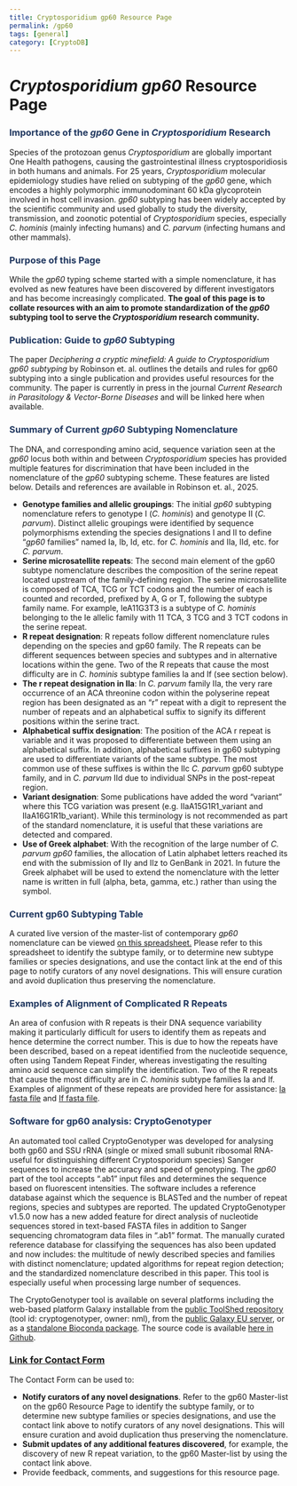 ```yaml
---
title: Cryptosporidium gp60 Resource Page
permalink: /gp60
tags: [general]
category: [CryptoDB]
---
```

<style>

div.method-details {
  margin: 2em;
}

h3 {
  color: #213860;
}

</style>

<h1><i>Cryptosporidium gp60</i> Resource Page</h1>

<div class="static-content"> 

<h3>Importance of the <i>gp60</i> Gene in <i>Cryptosporidium</i> Research</h3>
Species of the protozoan genus <i>Cryptosporidium</i> are globally important One Health pathogens, causing the gastrointestinal illness cryptosporidiosis in both humans and animals. For 25 years, <i>Cryptosporidium</i> molecular epidemiology studies have relied on subtyping of the <i>gp60</i> gene, which encodes a highly polymorphic immunodominant 60 kDa glycoprotein involved in host cell invasion. <i>gp60</i> subtyping has been widely accepted by the scientific community and used globally to study the diversity, transmission, and zoonotic potential of <i>Cryptosporidium</i> species, especially <i>C. hominis</i> (mainly infecting humans) and <i>C. parvum</i> (infecting humans and other mammals).

<h3>Purpose of this Page</h3>
While the <i>gp60</i> typing scheme started with a simple nomenclature, it has evolved as new features have been discovered by different investigators and has become increasingly complicated. <b>The goal of this page is to collate resources with an aim to promote standardization of the <i>gp60</i> subtyping tool to serve the <i>Cryptosporidium</i> research community.</b>

<h3>Publication: Guide to <i>gp60</i> Subtyping</h3>
The paper <i>Deciphering a cryptic minefield: A guide to Cryptosporidium gp60 subtyping</i> by Robinson et. al. outlines the details and rules for gp60 subtyping into a single publication and provides useful resources for the community. The paper is currently in press in the journal <i>Current Research in Parasitology & Vector-Borne Diseases</i> and will be linked here when available.

<h3>Summary of Current <i>gp60</i> Subtyping Nomenclature</h3>
The DNA, and corresponding amino acid, sequence variation seen at the <i>gp60</i> locus both within and between <i>Cryptosporidium</i> species has provided multiple features for discrimination that have been included in the nomenclature of the <i>gp60</i> subtyping scheme. These features are listed below. Details and references are available in Robinson et. al., 2025.
       <ul>
        <li><b>Genotype families and allelic groupings</b>: The initial <i>gp60</i> subtyping nomenclature refers to genotype I (<i>C. hominis</i>) and genotype II (<i>C. parvum</i>). Distinct allelic groupings were identified by sequence polymorphisms extending the species designations I and II to define “<i>gp60</i> families” named Ia, Ib, Id, etc. for <i>C. hominis</i> and IIa, IId, etc. for <i>C. parvum</i>.</li>
        <li><b>Serine microsatellite repeats</b>: The second main element of the gp60 subtype nomenclature describes the composition of the serine repeat located upstream of the family-defining region. The serine microsatellite is composed of TCA, TCG or TCT codons and the number of each is counted and recorded, prefixed by A, G or T, following the subtype family name. For example, IeA11G3T3 is a subtype of <i>C. hominis</i> belonging to the Ie allelic family with 11 TCA, 3 TCG and 3 TCT codons in the serine repeat.</li>
        <li><b>R repeat designation</b>: R repeats follow different nomenclature rules depending on the species and gp60 family. The R repeats can be different sequences between species and subtypes and in alternative locations within the gene. Two of the R repeats that cause the most difficulty are in <i>C. hominis</i> subtype families Ia and If (see section below).</li>
        <li><b>The r repeat designation in IIa</b>: In <i>C. parvum</i> family IIa, the very rare occurrence of an ACA threonine codon within the polyserine repeat region has been designated as an “r” repeat with a digit to represent the number of repeats and an alphabetical suffix to signify its different positions within the serine tract.</li>
        <li><b>Alphabetical suffix designation</b>: The position of the ACA r repeat is variable and it was proposed to differentiate between them using an alphabetical suffix. In addition, alphabetical suffixes in gp60 subtyping are used to differentiate variants of the same subtype. The most common use of these suffixes is within the IIc <i>C. parvum</i> gp60 subtype family, and in <i>C. parvum</i> IId due to individual SNPs in the post-repeat region.</li>
        <li><b>Variant designation</b>: Some publications have added the word “variant” where this TCG variation was present (e.g. IIaA15G1R1_variant and IIaA16G1R1b_variant). While this terminology is not recommended as part of the standard nomenclature, it is useful that these variations are detected and compared.</li>
        <li><b>Use of Greek alphabet</b>: With the recognition of the large number of <i>C. parvum gp60</i> families, the allocation of Latin alphabet letters reached its end with the submission of IIy and IIz to GenBank in 2021. In future the Greek alphabet will be used to extend the nomenclature with the letter name is written in full (alpha, beta, gamma, etc.) rather than using the symbol. </li>
        </ul>

<h3>Current gp60 Subtyping Table</h3>
A curated live version of the master-list of contemporary <i>gp60</i> nomenclature can be viewed <a href="https://docs.google.com/spreadsheets/d/1jGudi-s34ShrlJxciSpdPd9MgyAx1aFf/edit?usp=sharing&ouid=110551133009250701521&rtpof=true&sd=true" target="_blank">on this spreadsheet.</a> Please refer to this spreadsheet to identify the subtype family, or to determine new subtype families or species designations, and use the contact link at the end of this page to notify curators of any novel designations. This will ensure curation and avoid duplication thus preserving the nomenclature.

<h3>Examples of Alignment of Complicated R Repeats</h3>
An area of confusion with R repeats is their DNA sequence variability making it particularly difficult for users to identify them as repeats and hence determine the correct number. This is due to how the repeats have been described, based on a repeat identified from the nucleotide sequence, often using Tandem Repeat Finder, whereas investigating the resulting amino acid sequence can simplify the identification. Two of the R repeats that cause the most difficulty are in <i>C. hominis</i> subtype families Ia and If. Examples of alignment of these repeats are provided here for assistance: <a target="_blank" href="{{'/documents/gp60_Ia_R_repeat_alignment.fas' | absolute_url}}">Ia fasta file</a> and <a target="_blank" href="{{'/documents/gp60_If_R_repeat_alignment.fas' | absolute_url}}">If fasta file</a>.

<h3> Software for gp60 analysis: CryptoGenotyper</h3>
An automated tool called CryptoGenotyper was developed for analysing both gp60 and SSU rRNA (single or mixed small subunit ribosomal RNA- useful for distinguishing different Cryptosporidum species) Sanger sequences to increase the accuracy and speed of genotyping. The <i>gp60</i> part of the tool accepts “.ab1” input files and determines the sequence based on fluorescent intensities. The software includes a reference database against which the sequence is BLASTed and the number of repeat regions, species and subtypes are reported. The updated CryptoGenotyper v1.5.0 now has a new added feature for direct analysis of nucleotide sequences stored in text-based FASTA files in addition to Sanger sequencing chromatogram data files in “.ab1” format. The manually curated reference database for classifying the sequences has also been updated and now includes: the multitude of newly described species and families with distinct nomenclature; updated algorithms for repeat region detection; and the standardized nomenclature described in this paper. This tool is especially useful when processing large number of sequences.
<p>The CryptoGenotyper tool is available on several platforms including the web-based platform Galaxy installable from the <a href="https://toolshed.g2.bx.psu.edu/" target="_blank">public ToolShed repository</a> (tool id: cryptogenotyper, owner: nml), from the <a href="https://usegalaxy.eu/root?tool_id=CryptoGenotyper" target="_blank">public Galaxy EU server</a>, or as a <a href="https://anaconda.org/bioconda/cryptogenotyper" target="_blank">standalone Bioconda package</a>. The source code is available <a href="https://github.com/phac-nml/CryptoGenotyper" target="_blank">here in Github</a>.</p>

<h3> <a href="https://docs.google.com/forms/d/e/1FAIpQLSeUAcedO-I2b5IXXOW4p_iZGsoNkbROXA11_LHtVAJSZ1PTSQ/viewform?usp=header" target="_blank">Link for Contact Form</a></h3>
The Contact Form can be used to:
<ul>
<li><b>Notify curators of any novel designations</b>. Refer to the gp60 Master-list on the gp60 Resource Page to identify the subtype family, or to determine new subtype families or species designations, and use the contact link above to notify curators of any novel designations. This will ensure curation and avoid duplication thus preserving the nomenclature.</li>
<li><b>Submit updates of any additional features discovered</b>, for example, the discovery of new R repeat variation, to the gp60 Master-list by using the contact link above.</li>
<li>Provide feedback, comments, and suggestions for this resource page.</li>

